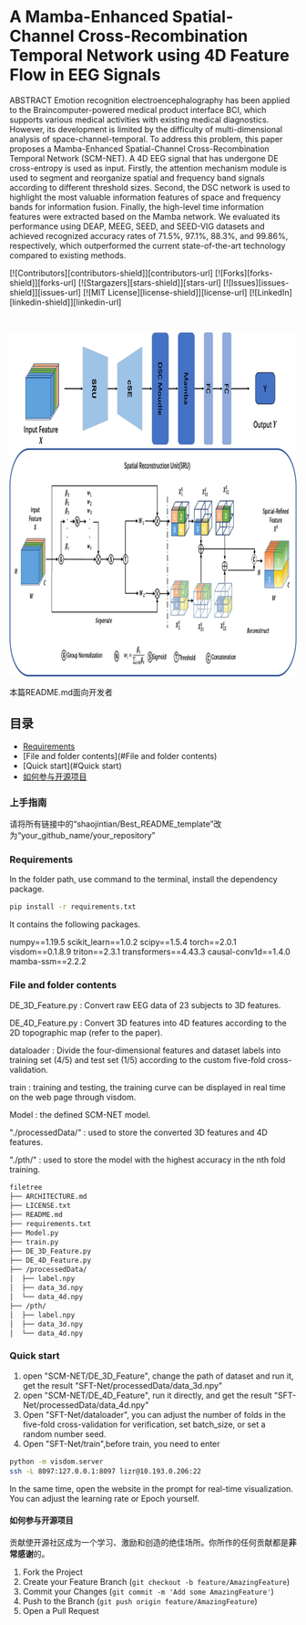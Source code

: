 

# A Mamba-Enhanced Spatial-Channel Cross-Recombination Temporal Network using 4D Feature Flow in EEG Signals

ABSTRACT
Emotion recognition electroencephalography has been applied to the Braincomputer-powered medical product interface BCI, which supports various medical activities with existing medical diagnostics. However, its development is limited by the difficulty of multi-dimensional analysis of space-channel-temporal. To address this problem, this paper proposes a Mamba-Enhanced Spatial-Channel Cross-Recombination Temporal Network (SCM-NET). A 4D EEG signal that has undergone DE cross-entropy is used as input. Firstly, the attention mechanism module is used to segment and reorganize spatial and frequency band signals according to different threshold sizes. Second, the DSC network is used to highlight the most valuable information features of space and frequency bands for information fusion. Finally, the high-level time information features were extracted based on the Mamba network. We evaluated its performance using DEAP, MEEG, SEED, and SEED-VIG datasets and achieved recognized accuracy rates of 71.5\%, 97.1\%, 88.3\%, and 99.86\%, respectively, which outperformed the current state-of-the-art technology compared to existing methods.

<!-- PROJECT SHIELDS -->

[![Contributors][contributors-shield]][contributors-url]
[![Forks][forks-shield]][forks-url]
[![Stargazers][stars-shield]][stars-url]
[![Issues][issues-shield]][issues-url]
[![MIT License][license-shield]][license-url]
[![LinkedIn][linkedin-shield]][linkedin-url]

<!-- PROJECT LOGO -->
<br />

<p align="center">
  <a href="https://github.com/NicoleRR2001/SCM-NET/">
    <img src="image/总体流程图2.png" alt="Logo" width="800" height="200">
    <img src="image/sru.png" alt="Logo" width="1000" height="400">
  </a>



 本篇README.md面向开发者
 
## 目录

- [Requirements](#Requirements)
- [File and folder contents](#File and folder contents)
- [Quick start](#Quick start)
- [如何参与开源项目](#如何参与开源项目)

### 上手指南

请将所有链接中的“shaojintian/Best_README_template”改为“your_github_name/your_repository”



### Requirements
In the folder path, use command to the terminal, install the dependency package.

```sh
pip install -r requirements.txt
```
It contains the following packages.

numpy==1.19.5
scikit_learn==1.0.2
scipy==1.5.4
torch==2.0.1
visdom==0.1.8.9
triton==2.3.1
transformers==4.43.3
causal-conv1d==1.4.0
mamba-ssm==2.2.2


### File and folder contents
DE_3D_Feature.py : Convert raw EEG data of 23 subjects to 3D features.

DE_4D_Feature.py : Convert 3D features into 4D features according to the 2D topographic map (refer to the paper).

dataloader : Divide the four-dimensional features and dataset labels into training set (4/5) and test set (1/5) according to the custom five-fold cross-validation.

train : training and testing, the training curve can be displayed in real time on the web page through visdom.

Model : the defined SCM-NET model.

"./processedData/" : used to store the converted 3D features and 4D features.

"./pth/" : used to store the model with the highest accuracy in the nth fold training.

```
filetree 
├── ARCHITECTURE.md
├── LICENSE.txt
├── README.md
├── requirements.txt
├── Model.py
├── train.py
├── DE_3D_Feature.py
├── DE_4D_Feature.py
├── /processedData/
│  ├── label.npy
│  ├── data_3d.npy
│  └── data_4d.npy
├── /pth/
│  ├── label.npy
│  ├── data_3d.npy
│  └── data_4d.npy
```


### Quick start
1. open "SCM-NET/DE_3D_Feature", change the path of dataset and run it, get the result "SFT-Net/processedData/data_3d.npy"
2. open "SCM-NET/DE_4D_Feature", run it directly, and get the result "SFT-Net/processedData/data_4d.npy"
3. Open "SFT-Net/dataloader", you can adjust the number of folds in the five-fold cross-validation for verification, set batch_size, or set a random number seed.
4. Open "SFT-Net/train",before train, you need to enter

```sh
python -m visdom.server
ssh -L 8097:127.0.0.1:8097 lizr@10.193.0.206:22
```
In the same time, open the website in the prompt for real-time visualization. You can adjust the learning rate or Epoch yourself.


#### 如何参与开源项目

贡献使开源社区成为一个学习、激励和创造的绝佳场所。你所作的任何贡献都是**非常感谢**的。


1. Fork the Project
2. Create your Feature Branch (`git checkout -b feature/AmazingFeature`)
3. Commit your Changes (`git commit -m 'Add some AmazingFeature'`)
4. Push to the Branch (`git push origin feature/AmazingFeature`)
5. Open a Pull Request




